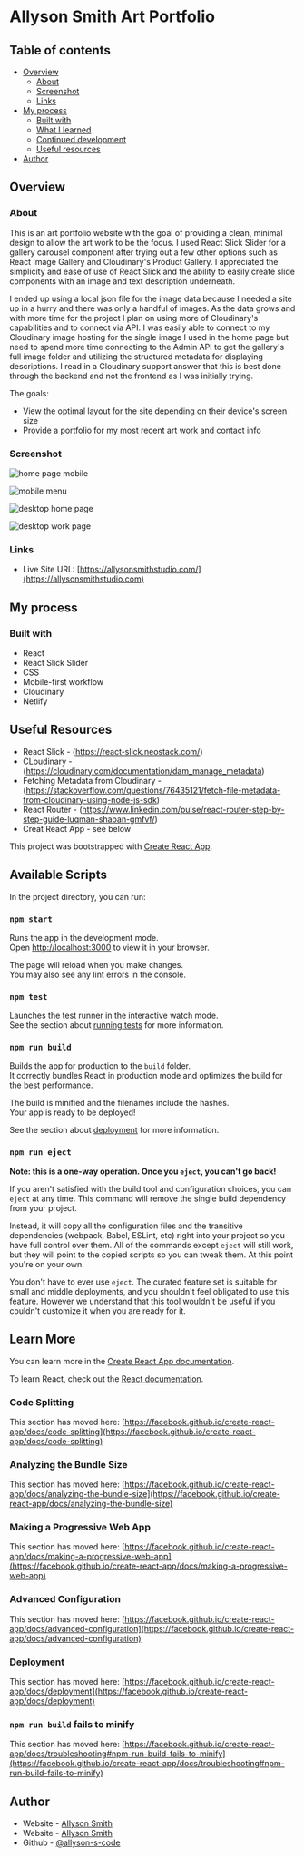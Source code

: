 # Allyson Smith Art Portfolio


## Table of contents

- [Overview](#overview)
  - [About](#About)
  - [Screenshot](#screenshot)
  - [Links](#links)
- [My process](#my-process)
  - [Built with](#built-with)
  - [What I learned](#what-i-learned)
  - [Continued development](#continued-development)
  - [Useful resources](#useful-resources)
- [Author](#author)


## Overview

### About

This is an art portfolio website with the goal of providing a clean, minimal design to allow the art work to be the focus.  I used React Slick Slider for a gallery carousel component after trying out a few other options such as React Image Gallery and Cloudinary's Product Gallery.  I appreciated the simplicity and ease of use of React Slick and the ability to easily create slide components with an image and text description underneath.  

I ended up using a local json file for the image data because I needed a site up in a hurry and there was only a handful of images.  As the data grows and with more time for the project I plan on using more of Cloudinary's capabilities and to connect via API.  I was easily able to connect to my Cloudinary image hosting for the single image I used in the home page but need to spend more time connecting to the Admin API to get the gallery's full image folder and utilizing the structured metadata for displaying descriptions.  I read in a Cloudinary support answer that this is best done through the backend and not the frontend as I was initially trying.

The goals:

- View the optimal layout for the site depending on their device's screen size
- Provide a portfolio for my most recent art work and contact info

### Screenshot

![home page mobile](public/mobile-home-screenshot.png)

![mobile menu](public/mobile-menu-screenshot.png)

![desktop home page](public/desktop-home-screenshot.png)

![desktop work page](public/desktop-work-screenshot.png)

### Links

- Live Site URL: [https://allysonsmithstudio.com/](https://allysonsmithstudio.com)

## My process

### Built with
- React
- React Slick Slider
- CSS 
- Mobile-first workflow
- Cloudinary
- Netlify



## Useful Resources

- React Slick - (https://react-slick.neostack.com/)
- CLoudinary - (https://cloudinary.com/documentation/dam_manage_metadata)
- Fetching Metadata from Cloudinary - (https://stackoverflow.com/questions/76435121/fetch-file-metadata-from-cloudinary-using-node-js-sdk)
- React Router - (https://www.linkedin.com/pulse/react-router-step-by-step-guide-luqman-shaban-gmfvf/)
- Creat React App - see below

This project was bootstrapped with [Create React App](https://github.com/facebook/create-react-app).

## Available Scripts

In the project directory, you can run:

### `npm start`

Runs the app in the development mode.\
Open [http://localhost:3000](http://localhost:3000) to view it in your browser.

The page will reload when you make changes.\
You may also see any lint errors in the console.

### `npm test`

Launches the test runner in the interactive watch mode.\
See the section about [running tests](https://facebook.github.io/create-react-app/docs/running-tests) for more information.

### `npm run build`

Builds the app for production to the `build` folder.\
It correctly bundles React in production mode and optimizes the build for the best performance.

The build is minified and the filenames include the hashes.\
Your app is ready to be deployed!

See the section about [deployment](https://facebook.github.io/create-react-app/docs/deployment) for more information.

### `npm run eject`

**Note: this is a one-way operation. Once you `eject`, you can't go back!**

If you aren't satisfied with the build tool and configuration choices, you can `eject` at any time. This command will remove the single build dependency from your project.

Instead, it will copy all the configuration files and the transitive dependencies (webpack, Babel, ESLint, etc) right into your project so you have full control over them. All of the commands except `eject` will still work, but they will point to the copied scripts so you can tweak them. At this point you're on your own.

You don't have to ever use `eject`. The curated feature set is suitable for small and middle deployments, and you shouldn't feel obligated to use this feature. However we understand that this tool wouldn't be useful if you couldn't customize it when you are ready for it.

## Learn More

You can learn more in the [Create React App documentation](https://facebook.github.io/create-react-app/docs/getting-started).

To learn React, check out the [React documentation](https://reactjs.org/).

### Code Splitting

This section has moved here: [https://facebook.github.io/create-react-app/docs/code-splitting](https://facebook.github.io/create-react-app/docs/code-splitting)

### Analyzing the Bundle Size

This section has moved here: [https://facebook.github.io/create-react-app/docs/analyzing-the-bundle-size](https://facebook.github.io/create-react-app/docs/analyzing-the-bundle-size)

### Making a Progressive Web App

This section has moved here: [https://facebook.github.io/create-react-app/docs/making-a-progressive-web-app](https://facebook.github.io/create-react-app/docs/making-a-progressive-web-app)

### Advanced Configuration

This section has moved here: [https://facebook.github.io/create-react-app/docs/advanced-configuration](https://facebook.github.io/create-react-app/docs/advanced-configuration)

### Deployment

This section has moved here: [https://facebook.github.io/create-react-app/docs/deployment](https://facebook.github.io/create-react-app/docs/deployment)

### `npm run build` fails to minify

This section has moved here: [https://facebook.github.io/create-react-app/docs/troubleshooting#npm-run-build-fails-to-minify](https://facebook.github.io/create-react-app/docs/troubleshooting#npm-run-build-fails-to-minify)

## Author

- Website - [Allyson Smith](https://smithstudio.dev)
- Website - [Allyson Smith](https://allysonsmithstudio.com)
- Github - [@allyson-s-code](https://github.com/allyson-s-code)